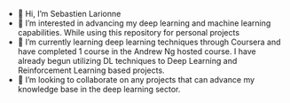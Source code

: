 - 👋 Hi, I’m Sebastien Larionne
- 👀 I’m interested in advancing my deep learning and machine learning capabilities. While using this repository for personal projects  
- 🌱 I’m currently learning deep learning techniques through Coursera and have completed 1 course in the Andrew Ng hosted course. I have already begun utilizing DL techniques to Deep Learning and Reinforcement Learning based projects.
- 💞️ I’m looking to collaborate on any projects that can advance my knowledge base in the deep learning sector.
